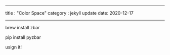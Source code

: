 ---
title : "Color Space"
category : jekyll update
date: 2020-12-17
___


brew install zbar

pip install pyzbar

usign it!
